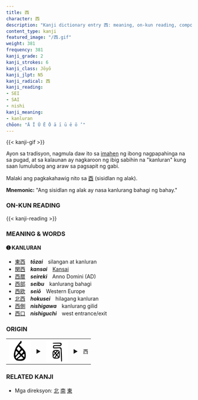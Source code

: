 ```yaml
---
title: 西
character: 西
description: "Kanji dictionary entry 西: meaning, on-kun reading, compounds, origin, related kanji"
content_type: kanji
featured_image: "/西.gif"
weight: 381
frequency: 381
kanji_grade: 2
kanji_strokes: 6
kanji_class: Jōyō
kanji_jlpt: N5
kanji_radical: 西
kanji_reading: 
- SEI
- SAI
- nishi
kanji_meaning:
- kanluran
chōon: "Ā Ī Ū Ē Ō ā ī ū ē ō ’"
---
```

[//]: # (Don't edit the line below. Kanji animated GIF code is automatically generated.)
{{< kanji-gif >}}

[//]: # (Edit below this line.)

Ayon sa tradisyon, nagmula daw ito sa [imahen](#origin) ng ibong nagpapahinga na sa pugad, at sa kalaunan ay nagkaroon ng ibig sabihin na "kanluran" kung saan lumulubog ang araw sa pagsapit ng gabi.

Malaki ang pagkakahawig nito sa [酉](../酉) (sisidlan ng alak).
 
**Mnemonic:** "Ang sisidlan ng alak ay nasa kanlurang bahagi ng bahay."

### ON-KUN READING

[//]: # (Don't edit the line below. ON-KUN READING code is automatically generated.)
{{< kanji-reading >}}

### MEANING & WORDS

#### ➊ **KANLURAN**
  - [東](../東)[西](../西)　***tōzai***　silangan at kanluran
  - [関](../関)[西](../西)　***kansai***　[Kansai](https://timog.org/what-are-the-eight-regions-of-japan/#kansai-region)
  - [西](../西)[暦](../暦)　***seireki***　Anno Domini (AD)
  - [西](../西)[部](../部)　***seibu***　kanlurang bahagi
  - [西](../西)[欧](../欧)　***seiō***　Western Europe
  - [北](../北)[西](../西)　***hokusei***　hilagang kanluran
  - [西](../西)[側](../側)　***nishigawa***　kanlurang gilid
  - [西](../西)[口](../口)　***nishiguchi***　west entrance/exit

### ORIGIN

<table class="kanji-table"><tr><td>
<img src="60px-西-bronze.svg.png">
</td><td>▶</td><td>
<img src="60px-西-seal.svg.png">
</td><td>▶</td>
<td class="kanji-origin">西</td>
</tr></table>

### RELATED KANJI
- Mga direksyon: [北](../北) [南](../南) [東](../東)
